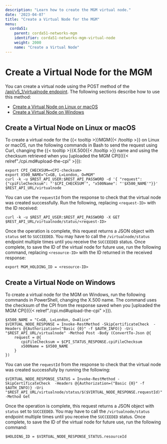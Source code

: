 ```yaml
---
description: "Learn how to create the MGM virtual node."
date: '2023-04-07'
title: "Create a Virtual Node for the MGM"
menu:
  corda51:
    parent: corda51-networks-mgm
    identifier: corda51-networks-mgm-virtual-node
    weight: 2000
    name: "Create a Virtual Node"
---
```


# Create a Virtual Node for the MGM

You can create a virtual node using the POST method of the [/api/v5_1/virtualnode endpoint](../../../reference/rest-api/openapi.html#tag/Virtual-Node-API/operation/post_virtualnode). The following sections describe how to use this method:
* [Create a Virtual Node on Linux or macOS](#create-a-virtual-node-on-linux-or-macos)
* [Create a Virtual Node on Windows](#create-a-virtual-node-on-windows)

## Create a Virtual Node on Linux or macOS

To create a virtual node for the {{< tooltip >}}MGM{{< /tooltip >}} on Linux or macOS, run the following commands in Bash to send the request using Curl, changing the {{< tooltip >}}X.500{{< /tooltip >}} name and using the checksum retrieved when you [uploaded the MGM CPI]({{< relref"./cpi.md#upload-the-cpi" >}}):

```shell
export CPI_CHECKSUM=<CPI-checksum>
export X500_NAME="C=GB, L=London, O=MGM"
curl -k -u $REST_API_USER:$REST_API_PASSWORD -d '{ "request": {"cpiFileChecksum": "'$CPI_CHECKSUM'", "x500Name": "'$X500_NAME'"}}' $REST_API_URL/virtualnode
```

You can use the `requestId` from the response to check that the virtual node was created successfully. Run the following, replacing `<request-ID>` with the ID received:

```shell
curl -k -u $REST_API_USER:$REST_API_PASSWORD -X GET $REST_API_URL/virtualnode/status/<request-ID>
```

Once the operation is complete, this request returns a JSON object with `status` set to `SUCCEEDED`. You may have to call the `/virtualnode/status` endpoint multiple times until you receive the `SUCCEEDED` status. Once complete, to save the ID of the virtual node for future use, run the following command, replacing `<resource-ID>` with the ID returned in the received response:

```shell
export MGM_HOLDING_ID = <resource-ID>
```

## Create a Virtual Node on Windows

To create a virtual node for the MGM on Windows, run the following commands in PowerShell, changing the X.500 name. The command uses the checksum of the CPI from the response saved when you [uploaded the MGM CPI]({{< relref"./cpi.md#upload-the-cpi" >}}).

```shell
$X500_NAME = "C=GB, L=London, O=Alice"
$VIRTUAL_NODE_RESPONSE = Invoke-RestMethod -SkipCertificateCheck  -Headers @{Authorization=("Basic {0}" -f $AUTH_INFO)} -Uri "$REST_API_URL/virtualnode" -Method Post -Body (ConvertTo-Json @{
    request = @{
       cpiFileChecksum = $CPI_STATUS_RESPONSE.cpiFileChecksum
       x500Name = $X500_NAME
    }
})
```

You can use the `requestId` from the response to check that the virtual node was created successfully by running the following:

```shell
$VIRTUAL_NODE_RESPONSE_STATUS = Invoke-RestMethod -SkipCertificateCheck  -Headers @{Authorization=("Basic {0}" -f $AUTH_INFO)} -Uri "$REST_API_URL/virtualnode/status/$($VIRTUAL_NODE_RESPONSE.requestId)" -Method Get
```

Once the operation is complete, this request returns a JSON object with `status` set to `SUCCEEDED`. You may have to call the `/virtualnode/status` endpoint multiple times until you receive the `SUCCEEDED` status. Once complete, to save the ID of the virtual node for future use, run the following command:

```shell
$HOLDING_ID = $VIRTUAL_NODE_RESPONSE_STATUS.resourceId
```